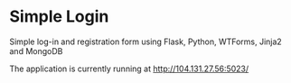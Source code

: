 # Simple Login
Simple log-in and registration form using Flask, Python, WTForms, Jinja2 and MongoDB

The application is currently running at http://104.131.27.56:5023/
